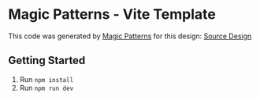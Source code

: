 # Magic Patterns - Vite Template

This code was generated by [Magic Patterns](https://magicpatterns.com) for this design: [Source Design](https://www.magicpatterns.com/component/28db64d4-a2a5-4bad-aef5-8f45f77fed66)

## Getting Started

1. Run `npm install`
2. Run `npm run dev`

